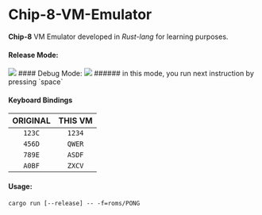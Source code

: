 # Chip-8-VM-Emulator
**Chip-8** VM Emulator developed in *Rust-lang* for learning purposes. 

#### Release Mode:
<img src="https://i.imgur.com/Lp5uujp.png">
#### Debug Mode:
<img src="https://i.imgur.com/t5xkHKs.png">
###### in this mode, you run next instruction by pressing `space`

#### Keyboard Bindings

|ORIGINAL|  THIS VM  |
|:--------:|:------:|
|  `123C`  | `1234` |
|  `456D`  | `QWER` |
|  `789E`  | `ASDF` |
|  `A0BF`  | `ZXCV` |


#### Usage:
```
cargo run [--release] -- -f=roms/PONG
```